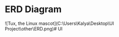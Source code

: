  <h1> ERD Diagram </h1>
![Tux, the Linux mascot](C:\Users\Kalya\Desktop\UI Project\other\ERD.png)#   U I  
 